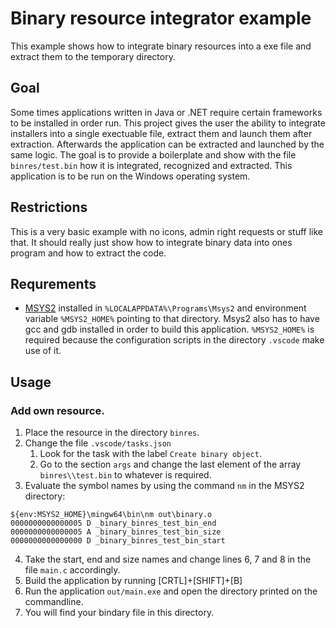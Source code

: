 # Binary resource integrator example

This example shows how to integrate binary resources into a exe file and extract them to the temporary directory.

## Goal

Some times applications written in Java or .NET require certain frameworks to be installed in order run. This project gives the user the ability to integrate installers into a single exectuable file, extract them and launch them after extraction. Afterwards the application can be extracted and launched by the same logic. The goal is to provide a boilerplate and show with the file `binres/test.bin` how it is integrated, recognized and extracted. This application is to be run on the Windows operating system.

## Restrictions

This is a very basic example with no icons, admin right requests or stuff like that. It should really just show how to integrate binary data into ones program and how to extract the code.

## Requrements

* [MSYS2](https://www.msys2.org) installed in `%LOCALAPPDATA%\Programs\Msys2` and environment variable `%MSYS2_HOME%` pointing to that directory. Msys2 also has to have gcc and gdb installed in order to build this application. `%MSYS2_HOME%` is required because the configuration scripts in the directory `.vscode` make use of it.

## Usage

### Add own resource.

1. Place the resource in the directory `binres`.
2. Change the file `.vscode/tasks.json`
   1. Look for the task with the label `Create binary object`.
   2. Go to the section `args` and change the last element of the array `binres\\test.bin` to whatever is required.
3. Evaluate the symbol names by using the command `nm` in the MSYS2 directory:

```
${env:MSYS2_HOME}\mingw64\bin\nm out\binary.o
0000000000000005 D _binary_binres_test_bin_end
0000000000000005 A _binary_binres_test_bin_size
0000000000000000 D _binary_binres_test_bin_start
```

4. Take the start, end and size names and change lines 6, 7 and 8 in the file `main.c` accordingly.
5. Build the application by running [CRTL]+[SHIFT]+[B]
6. Run the application `out/main.exe` and open the directory printed on the commandline.
7. You will find your bindary file in this directory.

